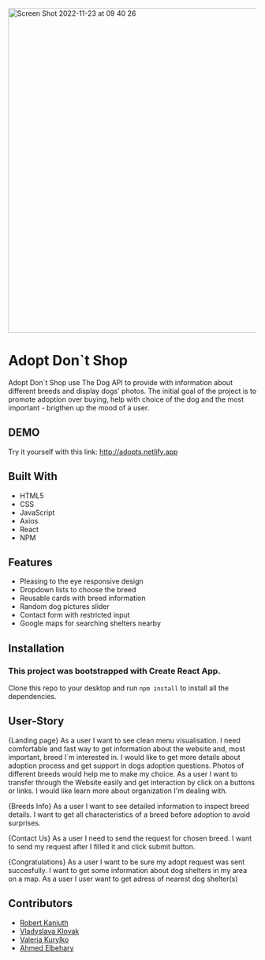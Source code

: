 <img align="center" width="657" alt="Screen Shot 2022-11-23 at 09 40 26" src="https://user-images.githubusercontent.com/84926603/203503540-2080cc3d-340b-4a52-9872-0957f17f00d1.png">


# Adopt Don`t Shop

Adopt Don`t Shop use The Dog API to provide with information about different breeds and display dogs' photos. The initial goal of the project is to promote adoption over buying, help with choice of the dog and the most important -  brigthen up the mood of a user. 

## DEMO

Try it yourself with this link: http://adopts.netlify.app

## Built With
- HTML5
- CSS
- JavaScript
- Axios
- React
- NPM

## Features
- Pleasing to the eye responsive design
- Dropdown lists to choose the breed
- Reusable cards with breed information
- Random dog pictures slider
- Contact form with restricted input 
- Google maps for searching shelters nearby

## Installation

### This project was bootstrapped with Create React App.

Clone this repo to your desktop and run `npm install` to install all the dependencies.




## User-Story
{Landing page} 
As a user I want to see clean menu visualisation. 
I need comfortable and fast way to get information about the website and, most important, breed I`m interested in. 
I would like to get more details about adoption process and get support in dogs adoption questions. 
Photos of different breeds would help me to make my choice.
As a user I want to transfer through the Website easily and get interaction by click on a buttons or links.
I would like learn more about organization I'm dealing with.

{Breeds Info}
As a user I want to see detailed information to inspect breed details.
I want to get all characteristics of a breed before adoption to avoid surprises.


{Contact Us}
As a user I need to send the request for chosen breed.
I want to send my request after I filled it and click submit button.

{Congratulations}
As a user I want to be sure my adopt request was sent succesfully.
I want to get some information about dog shelters in my area on a map.
As a user I user want to  get adress of nearest dog shelter(s)

## Contributors 

* [Robert Kaniuth](https://github.com/RobertKaniuth)
* [Vladyslava Klovak](https://github.com/vladka-kl)
* [Valeria Kurylko](https://github.com/kurylko)
* [Ahmed Elbehary](https://github.com/elbehary01)

 


